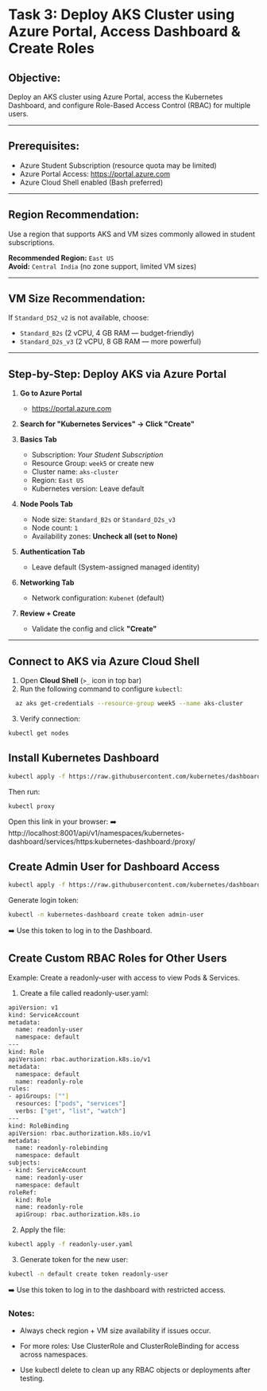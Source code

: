 # Task 3: Deploy AKS Cluster using Azure Portal, Access Dashboard & Create Roles

##  Objective:
Deploy an AKS cluster using Azure Portal, access the Kubernetes Dashboard, and configure Role-Based Access Control (RBAC) for multiple users.

---

## Prerequisites:
- Azure Student Subscription (resource quota may be limited)
- Azure Portal Access: https://portal.azure.com
- Azure Cloud Shell enabled (Bash preferred)

---

##  Region Recommendation:
Use a region that supports AKS and VM sizes commonly allowed in student subscriptions.

**Recommended Region:** `East US`  
**Avoid:** `Central India` (no zone support, limited VM sizes)

---

##  VM Size Recommendation:
If `Standard_DS2_v2` is not available, choose:

-  `Standard_B2s` (2 vCPU, 4 GB RAM — budget-friendly)
-  `Standard_D2s_v3` (2 vCPU, 8 GB RAM — more powerful)

---

##  Step-by-Step: Deploy AKS via Azure Portal

1. **Go to Azure Portal**
   - https://portal.azure.com

2. **Search for "Kubernetes Services" → Click "Create"**

3. **Basics Tab**
   - Subscription: *Your Student Subscription*
   - Resource Group: `week5` or create new
   - Cluster name: `aks-cluster`
   - Region: `East US`
   - Kubernetes version: Leave default

4. **Node Pools Tab**
   - Node size: `Standard_B2s` or `Standard_D2s_v3`
   - Node count: `1`
   - Availability zones: **Uncheck all (set to None)**

5. **Authentication Tab**
   - Leave default (System-assigned managed identity)

6. **Networking Tab**
   - Network configuration: `Kubenet` (default)

7. **Review + Create**
   - Validate the config and click **"Create"**

---

##  Connect to AKS via Azure Cloud Shell

1. Open **Cloud Shell** (`>_` icon in top bar)
2. Run the following command to configure `kubectl`:

 ```bash
   az aks get-credentials --resource-group week5 --name aks-cluster
   ```

3. Verify connection:

```bash
kubectl get nodes
```

## Install Kubernetes Dashboard
```bash
kubectl apply -f https://raw.githubusercontent.com/kubernetes/dashboard/v2.7.0/aio/deploy/recommended.yaml
```
Then run:

```bash
kubectl proxy
```

Open this link in your browser:
➡️ http://localhost:8001/api/v1/namespaces/kubernetes-dashboard/services/https:kubernetes-dashboard:/proxy/


## Create Admin User for Dashboard Access
```bash
kubectl apply -f https://raw.githubusercontent.com/kubernetes/dashboard/v2.7.0/docs/user/access-control/creating-sample-user.yaml
```
Generate login token:

```bash
kubectl -n kubernetes-dashboard create token admin-user
```

➡️ Use this token to log in to the Dashboard.

## Create Custom RBAC Roles for Other Users
Example: Create a readonly-user with access to view Pods & Services.

1. Create a file called readonly-user.yaml:

```bash
apiVersion: v1
kind: ServiceAccount
metadata:
  name: readonly-user
  namespace: default
---
kind: Role
apiVersion: rbac.authorization.k8s.io/v1
metadata:
  namespace: default
  name: readonly-role
rules:
- apiGroups: [""]
  resources: ["pods", "services"]
  verbs: ["get", "list", "watch"]
---
kind: RoleBinding
apiVersion: rbac.authorization.k8s.io/v1
metadata:
  name: readonly-rolebinding
  namespace: default
subjects:
- kind: ServiceAccount
  name: readonly-user
  namespace: default
roleRef:
  kind: Role
  name: readonly-role
  apiGroup: rbac.authorization.k8s.io
```

2. Apply the file:
```bash
kubectl apply -f readonly-user.yaml
```
3. Generate token for the new user:
```bash
kubectl -n default create token readonly-user
```

➡️ Use this token to log in to the dashboard with restricted access.


### Notes:
- Always check region + VM size availability if issues occur.

- For more roles: Use ClusterRole and ClusterRoleBinding for access across namespaces.

- Use kubectl delete to clean up any RBAC objects or deployments after testing.